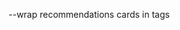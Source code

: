 
--wrap recommendations cards in <a> tags
<a href="link-to-hawaii.html" class="recommendations__card recommendations__card--hawaii">
  <!-- Content of the card -->
</a>
<!-- Repeat for other cards -->

